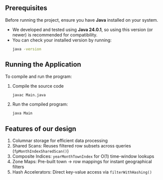 ## Prerequisites

Before running the project, ensure you have **Java** installed on your system.

- We developed and tested using **Java 24.0.1**, so using this version (or newer) is recommended for compatibility.
- You can check your installed version by running:
  ```bash
  java -version
  ```

## Running the Application

To compile and run the program:
1. Compile the source code
    ```bash
    javac Main.java
    ```
2. Run the compiled program:
    ```bash
    java Main
    ```

## Features of our design
1. Columnar storage for efficient data processing
2. Shared Scans: Reuses filtered row subsets across queries (`fpMonthIndexSharedScan()`)
3. Composite Indices: `yearMonthTownIndex` for O(1) time-window lookups
4. Zone Maps: Pre-built town → row mappings for instant geographical filters
5. Hash Accelerators: Direct key-value access via `filterWithHashing()`
